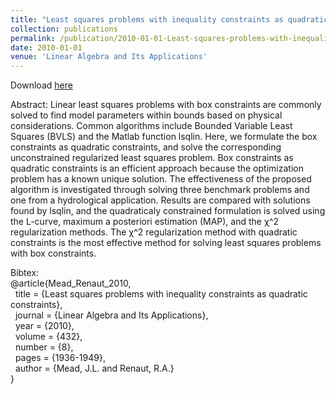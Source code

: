 ```yaml
---
title: "Least squares problems with inequality constraints as quadratic constraints"
collection: publications
permalink: /publication/2010-01-01-Least-squares-problems-with-inequality-constraints-as-quadratic-constraints
date: 2010-01-01
venue: 'Linear Algebra and Its Applications'
---
```

Download [here](jodimead.github.io/files/papers/draft5.pdf)

Abstract:
Linear least squares problems with box constraints are commonly solved to find model parameters within bounds
based on physical considerations. Common algorithms include Bounded Variable Least Squares (BVLS) and the
Matlab function lsqlin. Here, we formulate the box constraints as quadratic constraints, and solve the corresponding
unconstrained regularized least squares problem. Box constraints as quadratic constraints is an efficient approach
because the optimization problem has a known unique solution.
The effectiveness of the proposed algorithm is investigated through solving three benchmark problems and one
from a hydrological application. Results are compared with solutions found by lsqlin, and the quadraticaly constrained formulation is solved using the L-curve, maximum a posteriori estimation (MAP), and the χ^2
regularization
methods. The χ^2
regularization method with quadratic constraints is the most effective method for solving least
squares problems with box constraints.

Bibtex:<br> @article{Mead_Renaut_2010,<br>
&nbsp; title = {Least squares problems with inequality constraints as quadratic constraints},<br>
&nbsp; journal = {Linear Algebra and Its Applications},<br>
&nbsp; year = {2010},<br>
&nbsp; volume = {432},<br>
&nbsp; number = {8},<br>
&nbsp; pages = {1936-1949},<br>
&nbsp; author = {Mead, J.L. and Renaut, R.A.}<br> }
